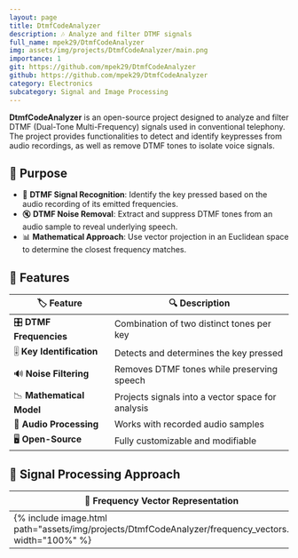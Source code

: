 ```yaml
---
layout: page
title: DtmfCodeAnalyzer
description: 🎶 Analyze and filter DTMF signals
full_name: mpek29/DtmfCodeAnalyzer
img: assets/img/projects/DtmfCodeAnalyzer/main.png
importance: 1
git: https://github.com/mpek29/DtmfCodeAnalyzer
github: https://github.com/mpek29/DtmfCodeAnalyzer
category: Electronics
subcategory: Signal and Image Processing
---
```



**DtmfCodeAnalyzer** is an open-source project designed to analyze and filter DTMF (Dual-Tone Multi-Frequency) signals used in conventional telephony. The project provides functionalities to detect and identify keypresses from audio recordings, as well as remove DTMF tones to isolate voice signals.

## 🎯 Purpose

- 🎵 **DTMF Signal Recognition**: Identify the key pressed based on the audio recording of its emitted frequencies.
- 🔇 **DTMF Noise Removal**: Extract and suppress DTMF tones from an audio sample to reveal underlying speech.
- 📊 **Mathematical Approach**: Use vector projection in an Euclidean space to determine the closest frequency matches.

## 📝 Features

| 🏷️ Feature        | 🔍 Description |
|----------------|-------------|
| 🎛️ **DTMF Frequencies** | Combination of two distinct tones per key |
| 🎚️ **Key Identification** | Detects and determines the key pressed |
| 🔊 **Noise Filtering** | Removes DTMF tones while preserving speech |
| 📉 **Mathematical Model** | Projects signals into a vector space for analysis |
| 🎤 **Audio Processing** | Works with recorded audio samples |
| 🖥️ **Open-Source** | Fully customizable and modifiable |

## 📐 Signal Processing Approach

| 🎵 Frequency Vector Representation | 🧮 Euclidean Projection | 🎛️ Filtering |
|-----------|-----------|-----------|
| {% include image.html path="assets/img/projects/DtmfCodeAnalyzer/frequency_vectors.png" width="100%" %} | {% include image.html path="assets/img/projects/DtmfCodeAnalyzer/euclidean_projection.png" width="100%" %} | {% include image.html path="assets/img/projects/DtmfCodeAnalyzer/filtering.png" width="100%" %} |

